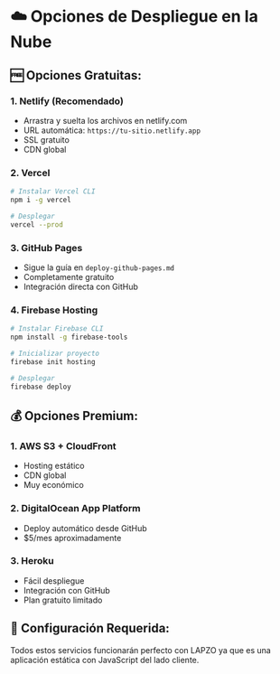 # ☁️ Opciones de Despliegue en la Nube

## 🆓 Opciones Gratuitas:

### 1. **Netlify** (Recomendado)
- Arrastra y suelta los archivos en netlify.com
- URL automática: `https://tu-sitio.netlify.app`
- SSL gratuito
- CDN global

### 2. **Vercel**
```bash
# Instalar Vercel CLI
npm i -g vercel

# Desplegar
vercel --prod
```

### 3. **GitHub Pages**
- Sigue la guía en `deploy-github-pages.md`
- Completamente gratuito
- Integración directa con GitHub

### 4. **Firebase Hosting**
```bash
# Instalar Firebase CLI
npm install -g firebase-tools

# Inicializar proyecto
firebase init hosting

# Desplegar
firebase deploy
```

## 💰 Opciones Premium:

### 1. **AWS S3 + CloudFront**
- Hosting estático
- CDN global
- Muy económico

### 2. **DigitalOcean App Platform**
- Deploy automático desde GitHub
- $5/mes aproximadamente

### 3. **Heroku**
- Fácil despliegue
- Integración con GitHub
- Plan gratuito limitado

## 🔧 Configuración Requerida:
Todos estos servicios funcionarán perfecto con LAPZO ya que es una aplicación estática con JavaScript del lado cliente.